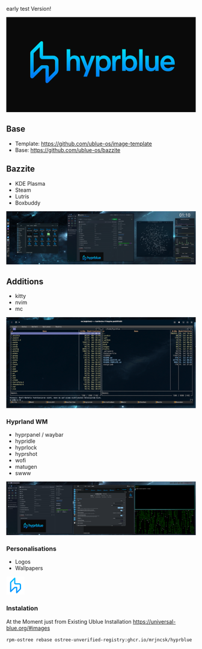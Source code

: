 early test Version!

![Banner](images/Banner.png)

## Base

- Template: https://github.com/ublue-os/image-template
- Base: https://github.com/ublue-os/bazzite

## Bazzite

- KDE Plasma
- Steam
- Lutris
- Boxbuddy

![Plasma](images/Plasma.png)

## Additions

- kitty
- nvim
- mc

![MC](images/MC.png)

### Hyprland WM

- hyprpanel / waybar
- hypridle
- hyprlock
- hyprshot
- wofi
- matugen
- swww

![Hyprland](images/Hyprland.png)

### Personalisations

- Logos
- Wallpapers

![Logo](images/Logo.png)

### Instalation

At the Moment just from Existing Ublue Installation
https://universal-blue.org/#images

```bash
rpm-ostree rebase ostree-unverified-registry:ghcr.io/mrjncsk/hyprblue
```
